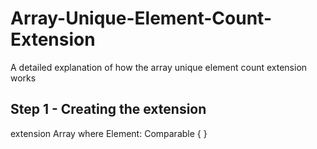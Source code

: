 # Array-Unique-Element-Count-Extension
A detailed explanation of how the array unique element count extension works

## Step 1 - Creating the extension


extension Array where Element: Comparable {
}
```
